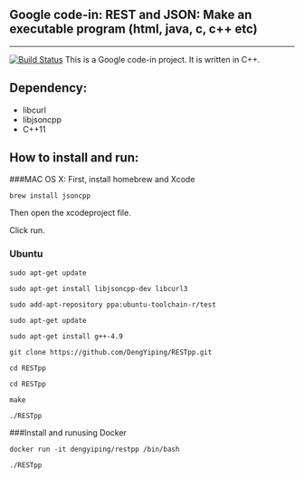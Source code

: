 Google code-in: REST and JSON: Make an executable program (html, java, c, c++ etc)
-------------
-------------
[![Build Status](https://travis-ci.org/DengYiping/RESTpp.svg?branch=master)](https://travis-ci.org/DengYiping/RESTpp)
This is a Google code-in project. It is written in C++.

Dependency:
----------
* libcurl
* libjsoncpp
* C++11

How to install and run:
---------------------------
###MAC OS X:
First, install homebrew and Xcode
```
brew install jsoncpp
```
Then open the xcodeproject file.

Click run.

### Ubuntu
```
sudo apt-get update

sudo apt-get install libjsoncpp-dev libcurl3

sudo add-apt-repository ppa:ubuntu-toolchain-r/test

sudo apt-get update

sudo apt-get install g++-4.9

git clone https://github.com/DengYiping/RESTpp.git

cd RESTpp

cd RESTpp

make

./RESTpp
```
###Install and runusing Docker
```
docker run -it dengyiping/restpp /bin/bash

./RESTpp
```
